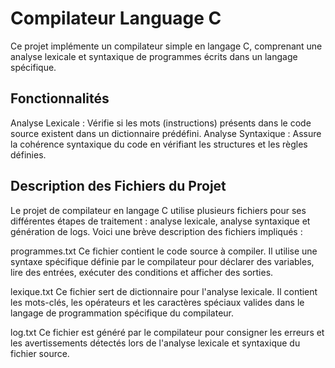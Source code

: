 # Compilateur Language C
Ce projet implémente un compilateur simple en langage C, comprenant une analyse lexicale et syntaxique de programmes écrits dans un langage spécifique.

## Fonctionnalités
Analyse Lexicale : Vérifie si les mots (instructions) présents dans le code source existent dans un dictionnaire prédéfini.
Analyse Syntaxique : Assure la cohérence syntaxique du code en vérifiant les structures et les règles définies.

## Description des Fichiers du Projet
Le projet de compilateur en langage C utilise plusieurs fichiers pour ses différentes étapes de traitement : analyse lexicale, analyse syntaxique et génération de logs. Voici une brève description des fichiers impliqués :

programmes.txt
Ce fichier contient le code source à compiler. Il utilise une syntaxe spécifique définie par le compilateur pour déclarer des variables, lire des entrées, exécuter des conditions et afficher des sorties.

lexique.txt
Ce fichier sert de dictionnaire pour l'analyse lexicale. Il contient les mots-clés, les opérateurs et les caractères spéciaux valides dans le langage de programmation spécifique du compilateur.

log.txt
Ce fichier est généré par le compilateur pour consigner les erreurs et les avertissements détectés lors de l'analyse lexicale et syntaxique du fichier source.
